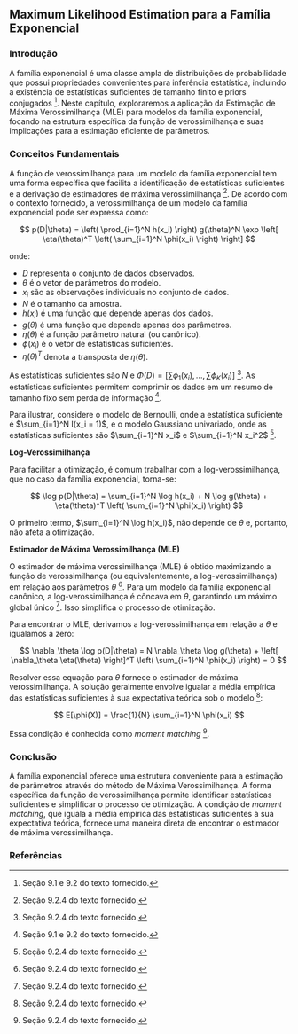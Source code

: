 ## Maximum Likelihood Estimation para a Família Exponencial

### Introdução
A família exponencial é uma classe ampla de distribuições de probabilidade que possui propriedades convenientes para inferência estatística, incluindo a existência de estatísticas suficientes de tamanho finito e priors conjugados [^1]. Neste capítulo, exploraremos a aplicação da Estimação de Máxima Verossimilhança (MLE) para modelos da família exponencial, focando na estrutura específica da função de verossimilhança e suas implicações para a estimação eficiente de parâmetros.

### Conceitos Fundamentais
A função de verossimilhança para um modelo da família exponencial tem uma forma específica que facilita a identificação de estatísticas suficientes e a derivação de estimadores de máxima verossimilhança [^6]. De acordo com o contexto fornecido, a verossimilhança de um modelo da família exponencial pode ser expressa como:

$$
p(D|\theta) = \left( \prod_{i=1}^N h(x_i) \right) g(\theta)^N \exp \left[ \eta(\theta)^T \left( \sum_{i=1}^N \phi(x_i) \right) \right]
$$

onde:
*   $D$ representa o conjunto de dados observados.
*   $\theta$ é o vetor de parâmetros do modelo.
*   $x_i$ são as observações individuais no conjunto de dados.
*   $N$ é o tamanho da amostra.
*   $h(x_i)$ é uma função que depende apenas dos dados.
*   $g(\theta)$ é uma função que depende apenas dos parâmetros.
*   $\eta(\theta)$ é a função parâmetro natural (ou canônico).
*   $\phi(x_i)$ é o vetor de estatísticas suficientes.
*   $\eta(\theta)^T$ denota a transposta de $\eta(\theta)$.

As estatísticas suficientes são $N$ e $\Phi(D) = [\sum \phi_1(x_i),..., \sum \phi_K(x_i)]$ [^6]. As estatísticas suficientes permitem comprimir os dados em um resumo de tamanho fixo sem perda de informação [^1].

Para ilustrar, considere o modelo de Bernoulli, onde a estatística suficiente é $\sum_{i=1}^N I(x_i = 1)$, e o modelo Gaussiano univariado, onde as estatísticas suficientes são $\sum_{i=1}^N x_i$ e $\sum_{i=1}^N x_i^2$ [^6].

**Log-Verossimilhança**

Para facilitar a otimização, é comum trabalhar com a log-verossimilhança, que no caso da família exponencial, torna-se:

$$
\log p(D|\theta) = \sum_{i=1}^N \log h(x_i) + N \log g(\theta) + \eta(\theta)^T \left( \sum_{i=1}^N \phi(x_i) \right)
$$

O primeiro termo, $\sum_{i=1}^N \log h(x_i)$, não depende de $\theta$ e, portanto, não afeta a otimização.

**Estimador de Máxima Verossimilhança (MLE)**

O estimador de máxima verossimilhança (MLE) é obtido maximizando a função de verossimilhança (ou equivalentemente, a log-verossimilhança) em relação aos parâmetros $\theta$ [^6]. Para um modelo da família exponencial canônico, a log-verossimilhança é côncava em $\theta$, garantindo um máximo global único [^6]. Isso simplifica o processo de otimização.

Para encontrar o MLE, derivamos a log-verossimilhança em relação a $\theta$ e igualamos a zero:

$$
\nabla_\theta \log p(D|\theta) = N \nabla_\theta \log g(\theta) + \left[ \nabla_\theta \eta(\theta) \right]^T \left( \sum_{i=1}^N \phi(x_i) \right) = 0
$$

Resolver essa equação para $\theta$ fornece o estimador de máxima verossimilhança. A solução geralmente envolve igualar a média empírica das estatísticas suficientes à sua expectativa teórica sob o modelo [^6]:

$$
E[\phi(X)] = \frac{1}{N} \sum_{i=1}^N \phi(x_i)
$$

Essa condição é conhecida como *moment matching* [^7].

### Conclusão
A família exponencial oferece uma estrutura conveniente para a estimação de parâmetros através do método de Máxima Verossimilhança. A forma específica da função de verossimilhança permite identificar estatísticas suficientes e simplificar o processo de otimização. A condição de *moment matching*, que iguala a média empírica das estatísticas suficientes à sua expectativa teórica, fornece uma maneira direta de encontrar o estimador de máxima verossimilhança.

### Referências
[^1]: Seção 9.1 e 9.2 do texto fornecido.
[^6]: Seção 9.2.4 do texto fornecido.
[^7]: Seção 9.2.4 do texto fornecido.
<!-- END -->